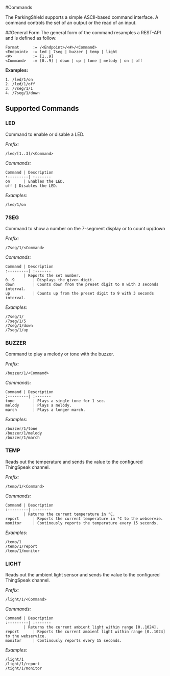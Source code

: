 #Commands

The ParkingShield supports a simple ASCII-based command interface. A command controls the set of an output or the read of an input. 

##General Form
The general form of the command resamples a REST-API and is defined as follow:

	Format	 	:= /<Endpoint>/<#>/<Command>
	<Endpoint>	:= led | 7seg | buzzer | temp | light
	<#>			:= [1..9]
	<Command>	:= [0..9] | down | up | tone | melody | on | off

**Examples:**

	1. /led/1/on
	2. /led/1/off
	3. /7seg/1/1
	4. /7seg/1/down

## Supported Commands
### LED
Command to enable or disable a LED. 

_Prefix:_

	/led/[1..3]/<Command>
	
_Commands:_

	Command	| Description
	:---------| :-------
	on   	| Enables the LED.
	off	| Disables the LED.

_Examples:_

	/led/1/on  
	
### 7SEG
Command to show a number on the 7-segment display or to count up/down

_Prefix:_

	/7seg/1/<Command>
	
_Commands:_

	Command	| Description
	:---------| :-------
			| Reports the set number.
	0..9	  	| Displays the given digit.
	down		| Counts down from the preset digit to 0 with 3 seconds interval.
	up   		| Counts up from the preset digit to 9 with 3 seconds interval.

_Examples:_

	/7seg/1/
	/7seg/1/5
	/7seg/1/down
	/7seg/1/up
	
	
### BUZZER
Command to play a melody or tone with the buzzer.

_Prefix:_

	/buzzer/1/<Command>
	
_Commands:_

	Command	| Description
	:---------| :-------
	tone		| Plays a single tone for 1 sec.
	melody		| Plays a melody.
	march		| Plays a longer march. 

_Examples:_

	/buzzer/1/tone
	/buzzer/1/melody
	/buzzer/1/march
	
### TEMP
Reads out the temperature and sends the value to the configured ThingSpeak channel.

_Prefix:_

	/temp/1/<Command>
	
_Commands:_

	Command	| Description
	:---------| :-------
			| Returns the current temperature in °C.
	report		| Reports the current temperature in °C to the webservie.
	monitor		| Continously reports the temperature every 15 seconds.
	
_Examples:_

	/temp/1
	/temp/1/report
	/temp/1/monitor
	
### LIGHT

Reads out the ambient light sensor and sends the value to the configured ThingSpeak channel.

_Prefix:_

	/light/1/<Command>
	
_Commands:_

	Command	| Description
	:---------| :-------
			| Returns the current ambient light within range [0..1024].
	report		| Reports the current ambient light within range [0..1024] to the webservice.
	monitor		| Continously reports every 15 seconds.

_Examples:_

	/light/1
	/light/1/report
	/tight/1/monitor
	
